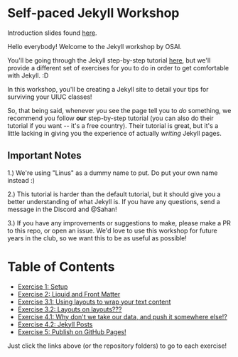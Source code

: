 # Self-paced Jekyll Workshop

Introduction slides found [here](https://docs.google.com/presentation/d/1zNe8Pmkakt6vEjjXDGeE_d0_8KyhqSINMHW9xTVHfrs/edit#slide=id.ga153efbecc_0_72).

Hello everybody! Welcome to the Jekyll workshop by OSAI.

You'll be going through the Jekyll step-by-step tutorial [here](https://jekyllrb.com/docs/step-by-step/01-setup/), but we'll provide a different set of exercises for you to do in order to get comfortable with Jekyll. :D

In this workshop, you'll be creating a Jekyll site to detail your tips for surviving your UIUC classes! 

So, that being said, whenever you see the page tell you to *do* something, we recommend you follow **our** step-by-step tutorial (you can also do their tutorial if you want -- it's a free country). Their tutorial is great, but it's a little lacking in giving you the experience of actually *writing* Jekyll pages.


## Important Notes

1.) We're using "Linus" as a dummy name to put. Do put your own name instead :)

2.) This tutorial is harder than the default tutorial, but it should give you a better understanding of what Jekyll is. If you have any questions, send a message in the Discord and @Sahan!

3.) If you have any improvements or suggestions to make, please make a PR to this repo, or open an issue. We'd love to use this workshop for future years in the club, so we want this to be as useful as possible!


# Table of Contents

* [Exercise 1: Setup](https://github.com/open-source-at-illinois/jekyll-workshop/tree/main/exercise-1)
* [Exercise 2: Liquid and Front Matter](https://github.com/open-source-at-illinois/jekyll-workshop/tree/main/exercise-2)
* [Exercise 3.1: Using layouts to wrap your text content](https://github.com/open-source-at-illinois/jekyll-workshop/tree/main/exercise-3#exercise-31-using-layouts-to-wrap-your-text-content)
* [Exercise 3.2: Layouts on layouts???](https://github.com/open-source-at-illinois/jekyll-workshop/tree/main/exercise-3#exercise-32-layouts-on-layouts)
* [Exercise 4.1: Why don't we take our data, and push it somewhere else!?](https://github.com/open-source-at-illinois/jekyll-workshop/tree/main/exercise-4#exercise-41-why-dont-we-take-our-data-and-push-it-somewhere-else)
* [Exercise 4.2: Jekyll Posts](https://github.com/open-source-at-illinois/jekyll-workshop/tree/main/exercise-4#exercise-42-posts-at-last)
* [Exercise 5: Publish on GitHub Pages!](https://github.com/open-source-at-illinois/jekyll-workshop/tree/main/exercise-5)

Just click the links above (or the repository folders) to go to each exercise!
